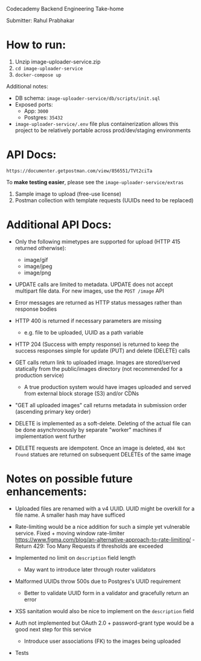 Codecademy Backend Engineering Take-home

Submitter: Rahul Prabhakar

# How to run:

1. Unzip image-uploader-service.zip
2. `cd image-uploader-service`
3. `docker-compose up`

Additional notes:
- DB schema: `image-uploader-service/db/scripts/init.sql`
- Exposed ports:
	- App: `3000`
	- Postgres: `35432`
- `image-uploader-service/.env` file plus containerization allows this project to be relatively portable across prod/dev/staging environments

# API Docs:
`https://documenter.getpostman.com/view/856551/TVt2ciTa`

To **make testing easier**, please see the `image-uploader-service/extras`
1. Sample image to upload (free-use license)
2. Postman collection with template requests (UUIDs need to be replaced)

# Additional API Docs:
- Only the following mimetypes are supported for upload (HTTP 415 returned otherwise):
	- image/gif
	- image/jpeg
	- image/png

- UPDATE calls are limited to metadata. UPDATE does not accept multipart file data. For new images, use the `POST /image` API

- Error messages are returned as HTTP status messages rather than response bodies

- HTTP 400 is returned if necessary parameters are missing
	- e.g. file to be uploaded, UUID as a path variable

- HTTP 204 (Success with empty response) is returned to keep the success responses simple for update (PUT) and delete (DELETE) calls

- GET calls return link to uploaded image. Images are stored/served statically from the public/images directory (not recommended for a production service)
	- A true production system would have images uploaded and served from external block storage (S3) and/or CDNs

- "GET all uploaded images" call returns metadata in submission order (ascending primary key order)

- DELETE is implemented as a soft-delete. Deleting of the actual file can be done asynchronously by separate "worker" machines if implementation went further

- DELETE requests are idempotent. Once an image is deleted, `404 Not Found` statues are returned on subsequent DELETEs of the same image

# Notes on possible future enhancements:
- Uploaded files are renamed with a v4 UUID. UUID might be overkill for a file name. A smaller hash may have sufficed

- Rate-limiting would be a nice addition for such a simple yet vulnerable service. Fixed + moving window rate-limiter https://www.figma.com/blog/an-alternative-approach-to-rate-limiting/
		- Return 429: Too Many Requests if thresholds are exceeded

- Implemented no limit on `description` field length
	- May want to introduce later through router validators

- Malformed UUIDs throw 500s due to Postgres's UUID requirement
	- Better to validate UUID form in a validator and gracefully return an error

- XSS sanitation would also be nice to implement on the `description` field

- Auth not implemented but OAuth 2.0 + password-grant type would be a good next step for this service
	- Introduce user associations (FK) to the images being uploaded

- Tests